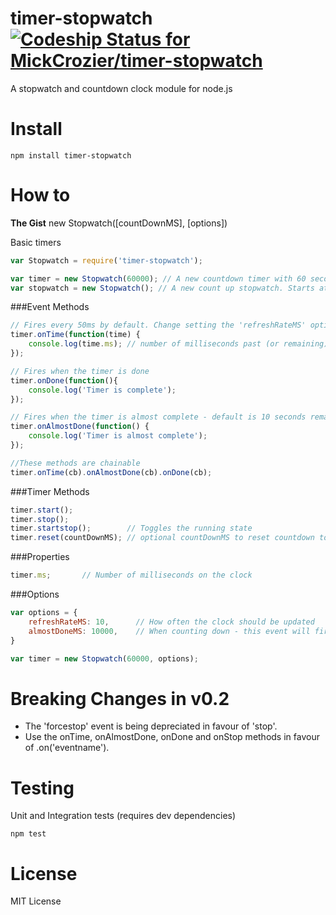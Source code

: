 
timer-stopwatch [![Codeship Status for MickCrozier/timer-stopwatch](https://codeship.io/projects/d68910a0-e989-0131-eba0-368dc75eab9e/status)](https://codeship.io/projects/26196)
========================

A stopwatch and countdown clock module for node.js


Install
======

```shell
npm install timer-stopwatch
```


How to
======
**The Gist**
new Stopwatch([countDownMS], [options])


Basic timers
```js
var Stopwatch = require('timer-stopwatch');

var timer = new Stopwatch(60000); // A new countdown timer with 60 seconds
var stopwatch = new Stopwatch(); // A new count up stopwatch. Starts at 0.
```

###Event Methods
```js
// Fires every 50ms by default. Change setting the 'refreshRateMS' options
timer.onTime(function(time) {
	console.log(time.ms); // number of milliseconds past (or remaining);
});

// Fires when the timer is done
timer.onDone(function(){
	console.log('Timer is complete');
});

// Fires when the timer is almost complete - default is 10 seconds remaining. Change with 'almostDoneMS' option
timer.onAlmostDone(function() {
	console.log('Timer is almost complete');
});

//These methods are chainable
timer.onTime(cb).onAlmostDone(cb).onDone(cb);

```

###Timer Methods
```js
timer.start();
timer.stop();
timer.startstop();        // Toggles the running state
timer.reset(countDownMS); // optional countDownMS to reset countdown to that many milliseconds
```

###Properties
```js
timer.ms;		// Number of milliseconds on the clock
```



###Options
```js
var options = {
	refreshRateMS: 10,		// How often the clock should be updated
	almostDoneMS: 10000, 	// When counting down - this event will fire with this many milliseconds remaining on the clock
}

var timer = new Stopwatch(60000, options);
```

Breaking Changes in v0.2
======

- The 'forcestop' event is being depreciated in favour of 'stop'.
- Use the onTime, onAlmostDone, onDone and onStop methods in favour of .on('eventname').

Testing
======

Unit and Integration tests (requires dev dependencies)
```shell
npm test
```

License
======
MIT License

